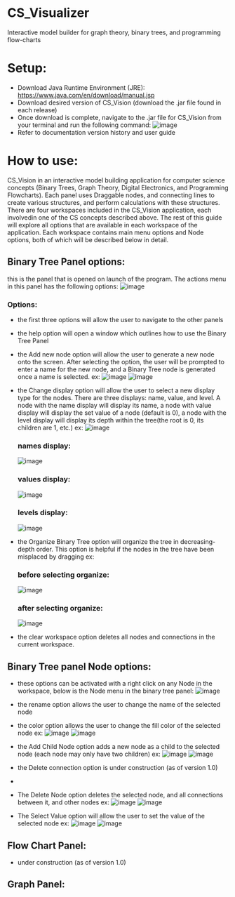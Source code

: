 # CS_Visualizer
Interactive model builder for graph theory, binary trees, and programming flow-charts

# Setup:
- Download Java Runtime Environment (JRE): https://www.java.com/en/download/manual.jsp
- Download desired version of CS_Vision (download the .jar file found in each release)
- Once download is complete, navigate to the .jar file for CS_Vision from your terminal and run the following command:
  ![image](https://github.com/Anidragon/CS_Visualizer/assets/81329162/aee44a90-2a78-4a26-804e-6fa3a003f7ac)
- Refer to documentation version history and user guide
  
# How to use:
CS_Vision in an interactive model building application for computer science concepts (Binary Trees, Graph Theory, Digital Electronics, and Programming Flowcharts). Each panel uses Draggable nodes, and connecting lines to create various structures, and perform calculations with these structures. There are four workspaces included in the CS_Vision application, each involvedin one of the CS concepts described above. The rest of this guide will explore all options that are available in each workspace of the application. Each workspace contains main menu options and Node options, both of which will be described below in detail.

## Binary Tree Panel options:
this is the panel that is opened on launch of the program. The actions menu in this panel has the following options: 
![image](https://github.com/Anidragon/CS_Visualizer/assets/81329162/2aa6daac-71f7-49b7-b133-8fd05fd1d3f1)
### Options:
- the first three options will allow the user to navigate to the other panels
- the help option will open a window which outlines how to use the Binary Tree Panel
- the Add new node option will allow the user to generate a new node onto the screen. After selecting the option, the user will be prompted to enter a name for the new node, and a Binary Tree node is generated once a name is selected. ex:
  ![image](https://github.com/Anidragon/CS_Visualizer/assets/81329162/52d27b7b-d80c-45be-bf2d-013884d34a68)
  ![image](https://github.com/Anidragon/CS_Visualizer/assets/81329162/d85a4a30-805a-4a02-868d-b0fbe0402cbe)
- the Change display option will allow the user to select a new display type for the nodes. There are three displays: name, value, and level. A node with the name display will display its name, a node with value display will display the set value of a node (default is 0), a node with the level display will display its depth within the tree(the root is 0, its children are 1, etc.) ex:
  ![image](https://github.com/Anidragon/CS_Visualizer/assets/81329162/718d2137-2bd8-4b1f-8a72-0b583dfef90a)
  ### names display:
  ![image](https://github.com/Anidragon/CS_Visualizer/assets/81329162/3f7a1490-59de-45ae-a6a4-5950870de767)
  ### values display:
  ![image](https://github.com/Anidragon/CS_Visualizer/assets/81329162/2904840b-9eeb-4af5-8075-ca5ee378f173)
  ### levels display:
  ![image](https://github.com/Anidragon/CS_Visualizer/assets/81329162/e06794ab-0487-495f-84dd-a770a73cbe3f)

- the Organize Binary Tree option will organize the tree in decreasing-depth order. This option is helpful if the nodes in the tree have been misplaced by dragging ex:
  ### before selecting organize:
  ![image](https://github.com/Anidragon/CS_Visualizer/assets/81329162/f53fc294-4a06-4c44-9248-d6b8d0d7ef79)

  ### after selecting organize:
  ![image](https://github.com/Anidragon/CS_Visualizer/assets/81329162/38feebc7-8aef-49b5-97e4-a9f051625c51)
- the clear workspace option deletes all nodes and connections in the current workspace.
  
## Binary Tree panel Node options:
- these options can be activated with a right click on any Node in the workspace, below is the Node menu in the binary tree panel:
  ![image](https://github.com/Anidragon/CS_Visualizer/assets/81329162/0ec023a1-05c6-4874-8b08-ff4620a052af)
  
- the rename option allows the user to change the name of the selected node
  
- the color option allows the user to change the fill color of the selected node ex:
  ![image](https://github.com/Anidragon/CS_Visualizer/assets/81329162/01c52050-6746-48b8-9440-5376da836375)
  ![image](https://github.com/Anidragon/CS_Visualizer/assets/81329162/8b9d202c-68c3-4fe8-9551-0d3645adfab5)
  
- the Add Child Node option adds a new node as a child to the selected node (each node may only have two children) ex:
  ![image](https://github.com/Anidragon/CS_Visualizer/assets/81329162/f4c86b66-8971-4efd-874c-6b05f73d4f1d)
  ![image](https://github.com/Anidragon/CS_Visualizer/assets/81329162/673043b8-f986-44c7-9eac-59e436955684)
  
- the Delete connection option is under construction (as of version 1.0)
- 
- The Delete Node option deletes the selected node, and all connections between it, and other nodes ex:
  ![image](https://github.com/Anidragon/CS_Visualizer/assets/81329162/8e2f4fef-d22a-44c7-95f5-df14e0f1628a)
  ![image](https://github.com/Anidragon/CS_Visualizer/assets/81329162/b1cd40e3-a1e0-40a8-8934-11eb94755aa5)
  
- The Select Value option will allow the user to set the value of the selected node ex:
  ![image](https://github.com/Anidragon/CS_Visualizer/assets/81329162/cbf4e026-f6e0-4d00-bfaa-e8046dcfc258)
  ![image](https://github.com/Anidragon/CS_Visualizer/assets/81329162/ee62e2a4-ba50-40a1-ae59-f36bd2ed1a89)
  
## Flow Chart Panel:
- under construction (as of version 1.0)

## Graph Panel:
